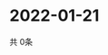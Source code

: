 # 2022-01-21
  共 0条

  <!-- BEGIN -->
  <!-- 最后更新时间Fri Jan 21 2022 10:03:56 GMT+0000 (Coordinated Universal Time) -->
  
  <!-- END -->
  
  
